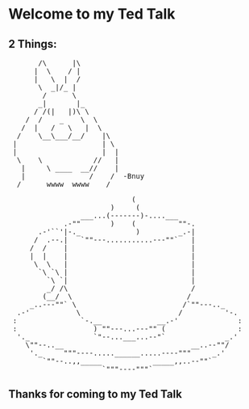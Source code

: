 # Welcome to my Ted Talk
## 2 Things:
<pre>
       /\      |\
      |  \    / |
      |   \  |  /
       \  _|/_ |
        /      \
       _|       |_
      / /(|   |)\ \
    /  /    _    \  \
   /  |   /   \   |  \
  /    \__\___/__/    |\
 |                    | \
 |                    |  |
  \    \            //   |
   |     \ ____  __//    |
   |               /    /  -Bnuy
  /______wwww  wwww  __/
</pre>
<pre>
                             (
                        )     (
                 ___...(-------)-....___
             .-""       )    (          ""-.
       .-'``'|-._             )         _.-|
      /  .--.|   `""---...........---""`   |
     /  /    |                             |
     |  |    |                             |
      \  \   |                             |
       `\ `\ |                             |
         `\ `|                             |
         _/ /\                             /
        (__/  \                           /
     _..---""` \                         /`""---.._
  .-'           \                       /          '-.
 :               `-.__             __.-'              :
 :                  ) ""---...---"" (                 :
  '._               `"--...___...--"`              _.'
    \""--..__                              __..--""/
     '._     """----.....______.....----"""     _.'
        `""--..,,_____            _____,,..--""`
                      `"""----"""`
</pre>
## Thanks for coming to my Ted Talk
